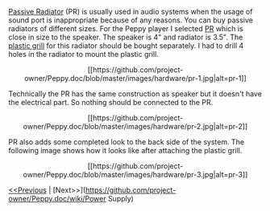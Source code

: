 [Passive Radiator](https://en.wikipedia.org/wiki/Passive_radiator_%28speaker%29) (PR) is usually used in audio systems when the usage of sound port is inappropriate because of any reasons. You can buy passive radiators of different sizes. For the Peppy player I selected [PR](http://www.ebay.com/itm/Peerless-830878-3-1-2-Passive-Radiator-264-1060-/221568865833) which is close in size to the speaker. The speaker is 4" and radiator is 3.5". The [plastic grill](http://www.ebay.com/itm/2pcs-4-inch-Matt-type-Circle-Speaker-decorative-circle-With-protective-grille-/151441886357) for this radiator should be bought separately. I had to drill 4 holes in the radiator to mount the plastic grill.
<p align="center">
[[https://github.com/project-owner/Peppy.doc/blob/master/images/hardware/pr-1.jpg|alt=pr-1]]
</p>

Technically the PR has the same construction as speaker but it doesn't have the electrical part. So nothing should be connected to the PR.
<p align="center">
[[https://github.com/project-owner/Peppy.doc/blob/master/images/hardware/pr-2.jpg|alt=pr-2]]
</p>

PR also adds some completed look to the back side of the system. The following image shows how it looks like after attaching the plastic grill.
<p align="center">
[[https://github.com/project-owner/Peppy.doc/blob/master/images/hardware/pr-3.jpg|alt=pr-3]]
</p>

[<<Previous](https://github.com/project-owner/Peppy.doc/wiki/Speakers) | [Next>>](https://github.com/project-owner/Peppy.doc/wiki/Power Supply)